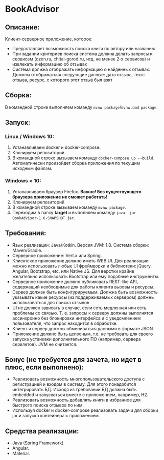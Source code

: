 # BookAdvisor
## Описание:  
Клиент-серверное приложение, которое:
- Предоставляет возможность поиска книги по автору или названию
- При задании критериев поиска система должна делать запросы к сервисам (ozon.ru, chitai-gorod.ru, итд, не менее 2-х сервисов) и извлекать информацию об отзывах
- Система должна отображать информацию о найденных отзывах. Должны отображаться следующие данные: дата отзыва, текст отзыва, ресурс, с которого этот отзыв был взят

## Сборка:
  В командной строке выполняем команду `mvnw package`/`mvnw.cmd package`.

## Запуск:
### Linux / Windows 10:
  1. Устанавливаем docker и docker-compose.
  2. Клонируем репозиторий.
  3. В командной строке вызываем команду `docker-compose up --build`. Автоматически произойдет сборка приложения по текущим исходным файлам.
### Windows < 10:
  1. Устанавливаем браузер Firefox. **Важно! Без существующего браузера приложение не сможет работать!**
  2. Клонируем репозиторий.
  3. В командной строке вызываем команду `mvnw package`.
  4. Переходим в папку **target** и выполняем команду `java -jar BookAdvisor-1.0-SNAPSHOT.jar`.

## Требования:
- Язык реализации: Java/Kotkin. Версия JVM: 1.8. Система сборки: Maven/Gradle. 
- Серверное приложение: Vert.x или Spring.
- Клиентское приложение должно иметь WEB UI. Для реализации можно использовать любые UI фреймворки и библиотеки: jQuery, Angular, Bootstrap, etc. или Native JS. Для верстки крайне желательно использовать Bootstrap или ему подобные инструменты.
- Серверное приложение должно публиковать REST-like API, содержащий необходимые для работы клиента вызовы и ресурсы.
- Сервер должен быть конфигурируемым. Должна быть возможность указывать какие ресурсы (из поддерживаемых сервером) должны использоваться для поиска отзывов.
- UI не должен зависать в случае, если сеть медленная или есть проблемы со связью. Т. е. запросы к серверу должны выполнятся ассинхронно без блокировки интерфейса и с уведомлением пользователя, что запрос находится в обработке.
- Клиент и сервер должны обмениваться данными в формате JSON.
- Приложение должно быть целосным, т.е. не требовать для своего запуска установки дополнительного ПО (например, сервера сервлетов). JVM не считается.

## Бонус (не требуется для зачета, но идет в плюс, если выполнено):

- Реализовать возможность многопользовательского доступа с регистрацией и входом в систему. Для этого понадобится интегрировать БД. Исходя из требований БД должна быть embedded и запускаться вместе с приложением, например, H2.
- Реализовать возможность добавлять книги в избранное для быстрого поиска отзывов по ним.
- Используя docker и docker-compose реализовать задачи для сборки jar и запуска контейнера с приложением.

## Средства реализации:
- Java (Spring Framework).
- Angular.
- Material.